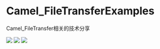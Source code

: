 ﻿# Camel_FileTransferExamples
 Camel_FileTransfer相关的技术分享

![](https://img.shields.io/badge/%E7%BC%96%E8%AF%91-%E6%88%90%E5%8A%9F-brightgreen.svg)
![](https://img.shields.io/badge/%E7%89%88%E6%9C%AC-1.0.0.0-blue.svg)
![](https://img.shields.io/badge/%E7%89%88%E6%9D%83%E8%AE%B8%E5%8F%AF-MIT-orange.svg)
